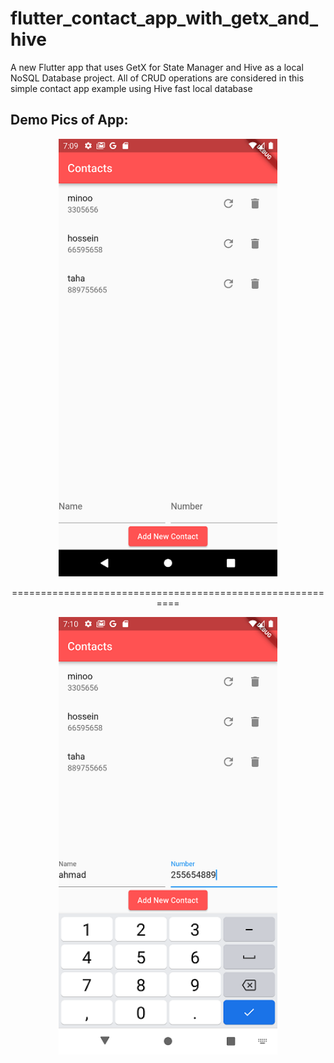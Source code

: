 # flutter_contact_app_with_getx_and_hive

A new Flutter app that uses GetX for State Manager and Hive as a local NoSQL Database project.
All of CRUD operations are considered in this simple contact app example using Hive fast local database


## Demo Pics of App:



<p align="center">
  <img src="assets/images/image1.png" width="350">
</p>

<p align="center">
  ==========================================================
</p>

<p align="center">
  <img src="assets/images/image2.png" width="350">
</p>


